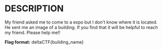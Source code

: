 # DESCRIPTION

My friend asked me to come to a expo but I don't know where it is located. He sent me an image of a building. If you find that it will be helpful to reach my friend. Please help me!!

<b>Flag format:</b> deltaCTF{building_name}
